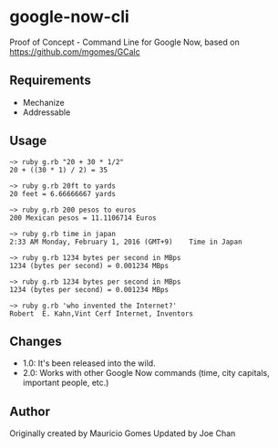# google-now-cli #

Proof of Concept - Command Line for Google Now, based on <https://github.com/mgomes/GCalc>

## Requirements ##

* Mechanize
* Addressable

## Usage ##

	~> ruby g.rb "20 + 30 * 1/2"
	20 + ((30 * 1) / 2) = 35
   
	~> ruby g.rb 20ft to yards
	20 feet = 6.66666667 yards
   
	~> ruby g.rb 200 pesos to euros
	200 Mexican pesos = 11.1106714 Euros

	~> ruby g.rb time in japan
	2:33 AM Monday, February 1, 2016 (GMT+9)    Time in Japan

	~> ruby g.rb 1234 bytes per second in MBps
	1234 (bytes per second) = 0.001234 MBps

	~> ruby g.rb 1234 bytes per second in MBps
	1234 (bytes per second) = 0.001234 MBps

	~> ruby g.rb 'who invented the Internet?'
	Robert  E. Kahn,Vint Cerf Internet, Inventors

## Changes ##

* 1.0: It's been released into the wild.
* 2.0: Works with other Google Now commands (time, city capitals, important people, etc.)

## Author ##

Originally created by Mauricio Gomes
Updated by Joe Chan

